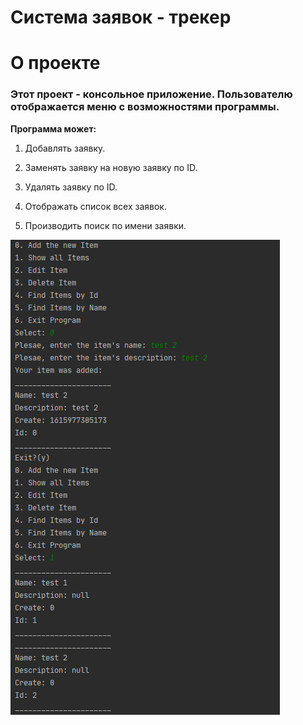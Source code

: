 #  Система заявок - трекер

<p align="center">
<h1>О проекте</h1>

<h3>Этот проект - консольное приложение. Пользователю отображается меню с возможностями программы.</h3>

**Программа может:**

1. Добавлять заявку.

2. Заменять заявку на новую заявку по ID.

3. Удалять заявку по ID.

4. Отображать список всех заявок.

5. Производить поиск по имени заявки.

</p>

![Трекер](images/tracker.png)